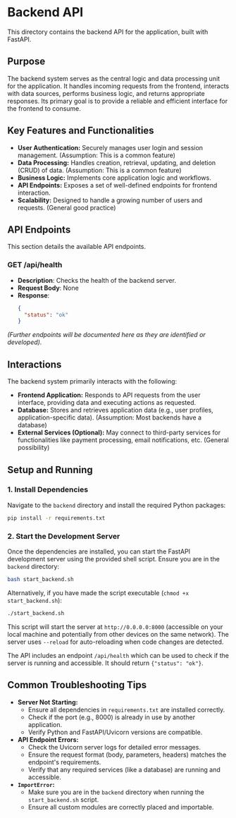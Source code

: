 # Backend API

This directory contains the backend API for the application, built with FastAPI.

## Purpose

The backend system serves as the central logic and data processing unit for the application. It handles incoming requests from the frontend, interacts with data sources, performs business logic, and returns appropriate responses. Its primary goal is to provide a reliable and efficient interface for the frontend to consume.

## Key Features and Functionalities

*   **User Authentication:** Securely manages user login and session management. (Assumption: This is a common feature)
*   **Data Processing:** Handles creation, retrieval, updating, and deletion (CRUD) of data. (Assumption: This is a common feature)
*   **Business Logic:** Implements core application logic and workflows.
*   **API Endpoints:** Exposes a set of well-defined endpoints for frontend interaction.
*   **Scalability:** Designed to handle a growing number of users and requests. (General good practice)

## API Endpoints

This section details the available API endpoints.

### GET /api/health
- **Description**: Checks the health of the backend server.
- **Request Body**: None
- **Response**:
  ```json
  {
    "status": "ok"
  }
  ```
*(Further endpoints will be documented here as they are identified or developed).*

## Interactions

The backend system primarily interacts with the following:

*   **Frontend Application:** Responds to API requests from the user interface, providing data and executing actions as requested.
*   **Database:** Stores and retrieves application data (e.g., user profiles, application-specific data). (Assumption: Most backends have a database)
*   **External Services (Optional):** May connect to third-party services for functionalities like payment processing, email notifications, etc. (General possibility)

## Setup and Running

### 1. Install Dependencies

Navigate to the `backend` directory and install the required Python packages:

```bash
pip install -r requirements.txt
```

### 2. Start the Development Server

Once the dependencies are installed, you can start the FastAPI development server using the provided shell script. Ensure you are in the `backend` directory:

```bash
bash start_backend.sh
```
Alternatively, if you have made the script executable (`chmod +x start_backend.sh`):
```bash
./start_backend.sh
```

This script will start the server at `http://0.0.0.0:8000` (accessible on your local machine and potentially from other devices on the same network). The server uses `--reload` for auto-reloading when code changes are detected.

The API includes an endpoint `/api/health` which can be used to check if the server is running and accessible. It should return `{"status": "ok"}`.

## Common Troubleshooting Tips

*   **Server Not Starting:**
    *   Ensure all dependencies in `requirements.txt` are installed correctly.
    *   Check if the port (e.g., 8000) is already in use by another application.
    *   Verify Python and FastAPI/Uvicorn versions are compatible.
*   **API Endpoint Errors:**
    *   Check the Uvicorn server logs for detailed error messages.
    *   Ensure the request format (body, parameters, headers) matches the endpoint's requirements.
    *   Verify that any required services (like a database) are running and accessible.
*   **`ImportError`:**
    *   Make sure you are in the `backend` directory when running the `start_backend.sh` script.
    *   Ensure all custom modules are correctly placed and importable.
